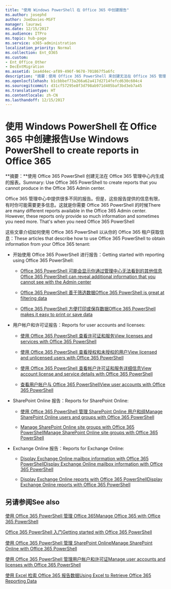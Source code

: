 ```yaml
---
title: "使用 Windows PowerShell 在 Office 365 中创建报告"
ms.author: josephd
author: JoeDavies-MSFT
manager: laurawi
ms.date: 12/15/2017
ms.audience: ITPro
ms.topic: hub-page
ms.service: o365-administration
localization_priority: Normal
ms.collection: Ent_O365
ms.custom:
- Ent_Office_Other
- DecEntMigration
ms.assetid: 1ea4d4ec-af89-496f-9678-701867f5a6fc
description: "摘要：使用 Office 365 PowerShell 来创建无法在 Office 365 管理中心生成的报告。"
ms.openlocfilehash: b1cbbbef73a266a62a417d2714fefcd630c604c4
ms.sourcegitcommit: d31cf57295e8f3d798ab971d405baf3bd3eb7a45
ms.translationtype: HT
ms.contentlocale: zh-CN
ms.lasthandoff: 12/15/2017
---
```

# <a name="use-windows-powershell-to-create-reports-in-office-365"></a><span data-ttu-id="fcde9-103">使用 Windows PowerShell 在 Office 365 中创建报告</span><span class="sxs-lookup"><span data-stu-id="fcde9-103">Use Windows PowerShell to create reports in Office 365</span></span>

 <span data-ttu-id="fcde9-104">**摘要：**使用 Office 365 PowerShell 创建无法在 Office 365 管理中心内生成的报表。</span><span class="sxs-lookup"><span data-stu-id="fcde9-104">Summary: Use Office 365 PowerShell to create reports that you cannot produce in the Office 365 Admin center.</span></span>
  
<span data-ttu-id="fcde9-p101">Office 365 管理中心中提供很多不同的报告。但是，这些报告提供的信息有限，有时你可能需要更多信息。这就是你需要 Office 365 PowerShell 的时候</span><span class="sxs-lookup"><span data-stu-id="fcde9-p101">There are many different reports available in the Office 365 Admin center. However, these reports only provide so much information and sometimes you need more. That's when you need Office 365 PowerShell</span></span>
  
<span data-ttu-id="fcde9-108">这些文章介绍如何使用 Office 365 PowerShell 以从你的 Office 365 租户获取信息：</span><span class="sxs-lookup"><span data-stu-id="fcde9-108">These articles that describe how to use Office 365 PowerShell to obtain information from your Office 365 tenant:</span></span>
  
- <span data-ttu-id="fcde9-109">开始使用 Office 365 PowerShell 进行报告：</span><span class="sxs-lookup"><span data-stu-id="fcde9-109">Getting started with reporting using Office 365 PowerShell:</span></span>
    
  - [<span data-ttu-id="fcde9-110">Office 365 PowerShell 可能会显示你通过管理中心无法看到的其他信息</span><span class="sxs-lookup"><span data-stu-id="fcde9-110">Office 365 PowerShell can reveal additional information that you cannot see with the Admin center</span></span>](https://technet.microsoft.com/library/dn568034.aspx#reveal)
    
  - [<span data-ttu-id="fcde9-111">Office 365 PowerShell 善于筛选数据</span><span class="sxs-lookup"><span data-stu-id="fcde9-111">Office 365 PowerShell is great at filtering data</span></span>](https://technet.microsoft.com/library/dn568034.aspx#filter)
    
  - [<span data-ttu-id="fcde9-112">Office 365 PowerShell 方便打印或保存数据</span><span class="sxs-lookup"><span data-stu-id="fcde9-112">Office 365 PowerShell makes it easy to print or save data</span></span>](https://technet.microsoft.com/library/dn568034.aspx#printsave)
    
- <span data-ttu-id="fcde9-113">用户帐户和许可证报告：</span><span class="sxs-lookup"><span data-stu-id="fcde9-113">Reports for user accounts and licenses:</span></span>
    
  - [<span data-ttu-id="fcde9-114">使用 Office 365 PowerShell 查看许可证和服务</span><span class="sxs-lookup"><span data-stu-id="fcde9-114">View licenses and services with Office 365 PowerShell</span></span>](view-licenses-and-services-with-office-365-powershell.md)
    
  - [<span data-ttu-id="fcde9-115">使用 Office 365 PowerShell 查看授权和未授权的用户</span><span class="sxs-lookup"><span data-stu-id="fcde9-115">View licensed and unlicensed users with Office 365 PowerShell</span></span>](view-licensed-and-unlicensed-users-with-office-365-powershell.md)
    
  - [<span data-ttu-id="fcde9-116">使用 Office 365 PowerShell 查看帐户许可证和服务详细信息</span><span class="sxs-lookup"><span data-stu-id="fcde9-116">View account license and service details with Office 365 PowerShell</span></span>](view-account-license-and-service-details-with-office-365-powershell.md)
    
  - [<span data-ttu-id="fcde9-117">查看用户帐户与 Office 365 PowerShell</span><span class="sxs-lookup"><span data-stu-id="fcde9-117">View user accounts with Office 365 PowerShell</span></span>](view-user-accounts-with-office-365-powershell.md)
    
- <span data-ttu-id="fcde9-118">SharePoint Online 报告：</span><span class="sxs-lookup"><span data-stu-id="fcde9-118">Reports for SharePoint Online:</span></span>
    
  - <span data-ttu-id="fcde9-119">[使用 Office 365 PowerShell 管理 SharePoint Online 用户和组]((http://technet.microsoft.com/library/9680af2e-a965-4e62-92ee-da72105c7800.aspx))</span><span class="sxs-lookup"><span data-stu-id="fcde9-119">[Manage SharePoint Online users and groups with Office 365 PowerShell]((http://technet.microsoft.com/library/9680af2e-a965-4e62-92ee-da72105c7800.aspx))</span></span>
    
  - <span data-ttu-id="fcde9-120">[Manage SharePoint Online site groups with Office 365 PowerShell]((http://technet.microsoft.com/library/122f4099-c78d-4cce-bab0-4343b04596ae.aspx))</span><span class="sxs-lookup"><span data-stu-id="fcde9-120">[Manage SharePoint Online site groups with Office 365 PowerShell]((http://technet.microsoft.com/library/122f4099-c78d-4cce-bab0-4343b04596ae.aspx))</span></span>
    
- <span data-ttu-id="fcde9-121">Exchange Online 报告：</span><span class="sxs-lookup"><span data-stu-id="fcde9-121">Reports for Exchange Online:</span></span>
    
  - <span data-ttu-id="fcde9-122">[Display Exchange Online mailbox information with Office 365 PowerShell]((http://technet.microsoft.com/library/13843002-56ca-4b75-81c5-84386522b01b.aspx))</span><span class="sxs-lookup"><span data-stu-id="fcde9-122">[Display Exchange Online mailbox information with Office 365 PowerShell]((http://technet.microsoft.com/library/13843002-56ca-4b75-81c5-84386522b01b.aspx))</span></span>
    
  - <span data-ttu-id="fcde9-123">[Display Exchange Online reports with Office 365 PowerShell]((http://technet.microsoft.com/library/4873a063-9fc4-4ed9-826a-6e935fef61d4.aspx))</span><span class="sxs-lookup"><span data-stu-id="fcde9-123">[Display Exchange Online reports with Office 365 PowerShell]((http://technet.microsoft.com/library/4873a063-9fc4-4ed9-826a-6e935fef61d4.aspx))</span></span>
    
## <a name="see-also"></a><span data-ttu-id="fcde9-124">另请参阅</span><span class="sxs-lookup"><span data-stu-id="fcde9-124">See also</span></span>

#### 

[<span data-ttu-id="fcde9-125">使用 Office 365 PowerShell 管理 Office 365</span><span class="sxs-lookup"><span data-stu-id="fcde9-125">Manage Office 365 with Office 365 PowerShell</span></span>](manage-office-365-with-office-365-powershell.md)
  
[<span data-ttu-id="fcde9-126">Office 365 PowerShell 入门</span><span class="sxs-lookup"><span data-stu-id="fcde9-126">Getting started with Office 365 PowerShell</span></span>](getting-started-with-office-365-powershell.md)
  
[<span data-ttu-id="fcde9-127">使用 Office 365 PowerShell 管理 SharePoint Online</span><span class="sxs-lookup"><span data-stu-id="fcde9-127">Manage SharePoint Online with Office 365 PowerShell</span></span>](manage-sharepoint-online-with-office-365-powershell.md)
  
[<span data-ttu-id="fcde9-128">使用 Office 365 PowerShell 管理用户帐户和许可证</span><span class="sxs-lookup"><span data-stu-id="fcde9-128">Manage user accounts and licenses with Office 365 PowerShell</span></span>](manage-user-accounts-and-licenses-with-office-365-powershell.md)
  
[<span data-ttu-id="fcde9-129">使用 Excel 检索 Office 365 报告数据</span><span class="sxs-lookup"><span data-stu-id="fcde9-129">Using Excel to Retrieve Office 365 Reporting Data</span></span>](using-excel-to-retrieve-office-365-reporting-data.md)

